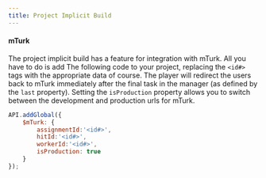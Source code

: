 ```yaml
---
title: Project Implicit Build
---
```


#### mTurk

The project implicit build has a feature for integration with mTurk.
All you have to do is add The following code to your project, replacing the `<id#>` tags with the appropriate data of course.
The player will redirect the users back to mTurk immediately after the final task in the manager (as defined by the `last` property).
Setting the `isProduction` property allows you to switch between the development and production urls for mTurk.

```javascript
API.addGlobal({
    $mTurk: {
        assignmentId:'<id#>',
        hitId:'<id#>',
        workerId:'<id#>',
        isProduction: true
    }
});
```

